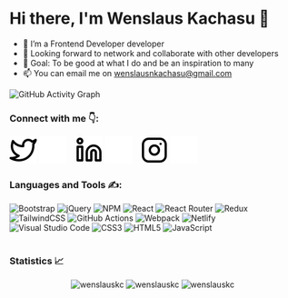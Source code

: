# Hi there, I'm Wenslaus Kachasu 👋

- 🌱 I’m a Frontend Developer developer
- 👯 Looking forward to network and collaborate with other developers
- 🥅 Goal: To be good at what I do and be an inspiration to many
- 📫 You can email me on wenslausnkachasu@gmail.com

![GitHub Activity Graph](https://github-readme-actvity-graph.cyclic.app/graph?username=wenslauskc&theme=react-dark&hide_border=true)

### Connect with me 👇:

[![website](./img/twitter-light.svg)](https://twitter.com/wenslauskachasu#gh-light-mode-only)
[![website](./img/twitter-dark.svg)](https://twitter.com/wenslauskachasu#gh-dark-mode-only)
&nbsp;&nbsp;
[![website](./img/linkedin-light.svg)](https://linkedin.com/in/wenslaus-kachasu-094a3b1a0#gh-light-mode-only)
[![website](./img/linkedin-dark.svg)](https://linkedin.com/in/wenslaus-kachasu-094a3b1a0#gh-dark-mode-only)
&nbsp;&nbsp;
[![website](./img/instagram-light.svg)](https://instagram.com/wenslausnkachasu#gh-light-mode-only)
[![website](./img/instagram-dark.svg)](https://instagram.com/wenslausnkachasu#gh-dark-mode-only)

### Languages and Tools ✍️:

![Bootstrap](https://img.shields.io/badge/bootstrap-%23563D7C.svg?style=for-the-badge&logo=bootstrap&logoColor=white)
![jQuery](https://img.shields.io/badge/jquery-%230769AD.svg?style=for-the-badge&logo=jquery&logoColor=white)
![NPM](https://img.shields.io/badge/NPM-%23CB3837.svg?style=for-the-badge&logo=npm&logoColor=white)
![React](https://img.shields.io/badge/react-%2320232a.svg?style=for-the-badge&logo=react&logoColor=%2361DAFB)
![React Router](https://img.shields.io/badge/React_Router-CA4245?style=for-the-badge&logo=react-router&logoColor=white)
![Redux](https://img.shields.io/badge/redux-%23593d88.svg?style=for-the-badge&logo=redux&logoColor=white)
![TailwindCSS](https://img.shields.io/badge/tailwindcss-%2338B2AC.svg?style=for-the-badge&logo=tailwind-css&logoColor=white)
![GitHub Actions](https://img.shields.io/badge/github%20actions-%232671E5.svg?style=for-the-badge&logo=githubactions&logoColor=white)
![Webpack](https://img.shields.io/badge/webpack-%238DD6F9.svg?style=for-the-badge&logo=webpack&logoColor=black)
![Netlify](https://img.shields.io/badge/netlify-%23000000.svg?style=for-the-badge&logo=netlify&logoColor=#00C7B7)
![Visual Studio Code](https://img.shields.io/badge/Visual%20Studio%20Code-0078d7.svg?style=for-the-badge&logo=visual-studio-code&logoColor=white)
![CSS3](https://img.shields.io/badge/css3-%231572B6.svg?style=for-the-badge&logo=css3&logoColor=white)
![HTML5](https://img.shields.io/badge/html5-%23E34F26.svg?style=for-the-badge&logo=html5&logoColor=white)
![JavaScript](https://img.shields.io/badge/javascript-%23323330.svg?style=for-the-badge&logo=javascript&logoColor=%23F7DF1E)
<br />
<br />

### Statistics 📈 
<p align="center"> <img width="40%" src="https://github-readme-stats.vercel.app/api/top-langs?username=wenslauskc&show_icons=true&theme=react-dark&title_color=ff8000&text_color=ffffff&bg_color=6a6a6a&locale=en&layout=compact&hide_border=true" alt="wenslauskc" />  <img width="48%" src="https://github-readme-stats.vercel.app/api?username=wenslauskc&show_icons=true&theme=react-dark&title_color=ff8000&text_color=ffffff&bg_color=6a6a6a&locale=en&hide_border=true" alt="wenslauskc" /> <img width="48%" src="https://github-readme-streak-stats.herokuapp.com/?user=wenslauskc&theme=highcontrast&hide_border=true" alt="wenslauskc" /> </p>

[twitter]: https://twitter.com/wenslauskachasu
[instagram]: https://instagram.com/wenslausnkachasu
[linkedin]: https://linkedin.com/in/wenslaus-kachasu-094a3b1a0
